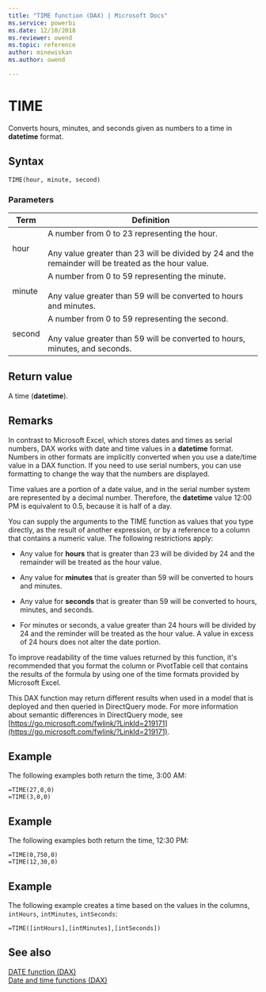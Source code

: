 ```yaml
---
title: "TIME function (DAX) | Microsoft Docs"
ms.service: powerbi 
ms.date: 12/10/2018
ms.reviewer: owend
ms.topic: reference
author: minewiskan
ms.author: owend

---
```

# TIME
Converts hours, minutes, and seconds given as numbers to a time in **datetime** format.  
  
## Syntax  
  
```dax
TIME(hour, minute, second)  
```
  
### Parameters  
  
|Term|Definition|  
|--------|--------------|  
|hour|A number from 0 to 23 representing the hour.<br /><br />Any value greater than 23 will be divided by 24 and the remainder will be treated as the hour value.|  
|minute|A number from 0 to 59 representing the minute.<br /><br />Any value greater than 59 will be converted to hours and minutes.|  
|second|A number from 0 to 59 representing the second.<br /><br />Any value greater than 59 will be converted to hours, minutes, and seconds.|  
  
## Return value  
A time (**datetime**).  
  
## Remarks  
In contrast to Microsoft Excel, which stores dates and times as serial numbers, DAX works with date and time values in a **datetime** format. Numbers in other formats are implicitly converted when you use a date/time value in a DAX function. If you need to use serial numbers, you can use formatting to change the way that the numbers are displayed.  
  
Time values are a portion of a date value, and in the serial number system are represented by a decimal number. Therefore, the **datetime** value 12:00 PM is equivalent to 0.5, because it is half of a day.  
  
You can supply the arguments to the TIME function as values that you type directly, as the result of another expression, or by a reference to a column that contains a numeric value. The following restrictions apply:  
  
-   Any value for **hours** that is greater than 23 will be divided by 24 and the remainder will be treated as the hour value.  
  
-   Any value for **minutes** that is greater than 59 will be converted to hours and minutes.  
  
-   Any value for **seconds** that is greater than 59 will be converted to hours, minutes, and seconds.  
  
-   For minutes or seconds, a value greater than 24 hours will be divided by 24 and the reminder will be treated as the hour value. A value in excess of 24 hours does not alter the date portion.  
  
To improve readability of the time values returned by this function, it's recommended that you format the column or PivotTable cell that contains the results of the formula by using one of the time formats provided by Microsoft Excel.  
  
This DAX function may return different results when used in a model that is deployed and then queried in DirectQuery mode. For more information about semantic differences in DirectQuery mode, see  [https://go.microsoft.com/fwlink/?LinkId=219171](https://go.microsoft.com/fwlink/?LinkId=219171).  
  
## Example  
The following examples both return the time, 3:00 AM:  
  
```dax
=TIME(27,0,0)   
=TIME(3,0,0)  
```
  
## Example  
The following examples both return the time, 12:30 PM:  
  
```dax
=TIME(0,750,0)   
=TIME(12,30,0)  
```
  
## Example  
The following example creates a time based on the values in the columns, `intHours`, `intMinutes`, `intSeconds`:  
  
```dax
=TIME([intHours],[intMinutes],[intSeconds])  
```
  
## See also  
[DATE function &#40;DAX&#41;](date-function-dax.md)  
[Date and time functions &#40;DAX&#41;](date-and-time-functions-dax.md)  
  
